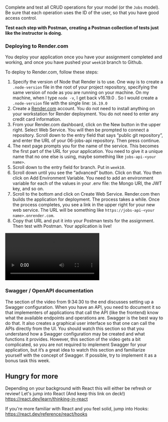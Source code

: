 Complete and test all CRUD operations for your model (or the `Jobs` model). Be sure that each operation uses the ID of the user, so that you have good access control.

**Test each step with Postman, creating a Postman collection of tests just like the instructor is doing.**

### Deploying to Render.com

You deploy your application once you have your assignment completed and working, and once you have pushed your `week10` branch to Github.

To deploy to Render.com, follow these steps:

1. Specify the version of Node that Render is to use. One way is to create a `.node-version` file in the root of your project repository, specifying the same version of node as you are running on your machine. On my machine, when I type `node -v`, I get back v16.19.0 . So I would create a `.node-version` file with the single line: `16.19.0`
2. Create a [Render.com](https://render.com/) account. You do not need to install anything on your workstation for Render deployment. You do not need to enter any credit card information.
3. From your Render.com dashboard, click on the New button in the upper right. Select Web Service. You will then be prompted to connect a repository. Scroll down to the entry field that says “public git repository”, and enter the URL of your 06-jobs-api repository. Then press continue.
4. The next page prompts you for the name of the service. This becomes the first part of the URL for your application. You need to give it a unique name that no one else is using, maybe something like `jobs-api-<your name>`.
5. Scroll down to the entry field for branch. Put in `week10`.
6. Scroll down until you see the “advanced” button. Click on that. You then click on Add Environment Variable. You need to add an environment variable for each of the values in your .env file: the Mongo URI, the JWT key, and so on.
7. Scroll to the bottom and click on Create Web Service. Render.com then builds the application for deployment. The process takes a while. Once the process completes, you see a link in the upper right for your new web service. The URL will be something like `https://jobs-api-<your name>.onrender.com`.
8. Copy that URL and put it into your Postman tests for the assignment. Then test with Postman. Your application is live!

<video controls="" title="Deploying backend on Render.com" src="./images/lesson10-deploying-on-render.mp4"></video>

### Swagger / OpenAPI documentation

The section of the video from 9:34:30 to the end discusses setting up a Swagger configuration. When you have an API, you need to document it so that implementers of applications that call the API (like the frontend) know what the available endpoints and operations are. Swagger is the best way to do that. It also creates a graphical user interface so that one can call the APIs directly from the UI. You should watch this section so that you understand how a Swagger configuration may be created and what functions it provides. However, this section of the video gets a bit complicated, so you are not required to implement Swagger for your application, but it’s a great idea to watch this section and familiarize yourself with the concept of Swagger. If possible, try to implement it as a bonus task this week.


## Hungry for more 
Depending on your background with React this will either be refresh or review! Let's jump into React (And keep this link on deck!)
<https://react.dev/learn/thinking-in-react>

If you're more familiar with React and you feel solid, jump into Hooks: 
<https://react.dev/reference/react/hooks>
